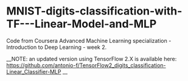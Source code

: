 # MNIST-digits-classification-with-TF---Linear-Model-and-MLP
Code from Coursera Advanced Machine Learning specialization - Introduction to Deep Learning - week 2.

__NOTE: an updated version using TensorFlow 2.X is available here: https://github.com/antonio-f/TensorFlow2_digits_classification-Linear_Classifier-MLP __
